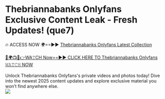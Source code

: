 # Thebriannabanks Onlyfans Exclusive Content Leak - Fresh Updates! (que7)

🔥 ACCESS NOW 🌍==►► <a href="https://tinyurl.com/kvy9nzfs" rel="nofollow">Thebriannabanks Onlyfans Latest Collection</a>
<br><br>
[🔴🌍📺📱👉WA𝚃CH Now==►► CLICK HERE TO Thebriannabanks Onlyfans 𝚆𝙰𝚃𝙲𝙷 NOW](https://tinyurl.com/kvy9nzfs)
<br><br>
Unlock Thebriannabanks Onlyfans's private videos and photos today! Dive into the newest 2025 content updates and explore exclusive material you won’t find anywhere else.
<br>
<a href="https://tinyurl.com/kvy9nzfs" rel="nofollow" data-target="animated-image.originalLink"><img src="https://camo.githubusercontent.com/8a4f000d20f83aca3bf7ec5f350d767afa0574a8a352519fd8cfa583a6f93a33/68747470733a2f2f692e696d6775722e636f6d2f644a486b345a712e676966" data-canonical-src="https://i.imgur.com/dJHk4Zq.gif" style="max-width: 100%; display: inline-block;" data-target="animated-image.originalImage"></a>
<br>
